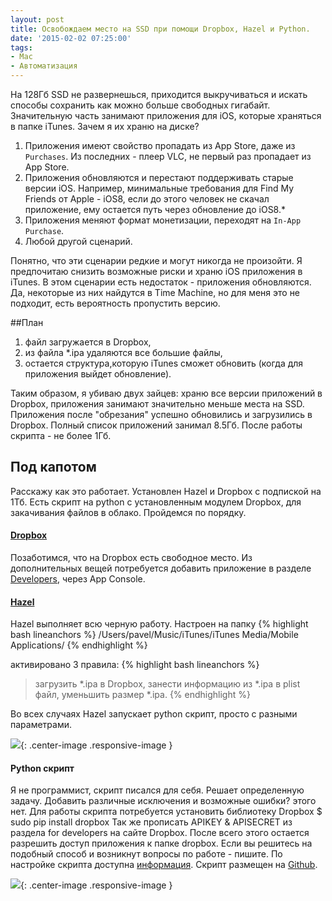 ```yaml
---
layout: post
title: Освобождаем место на SSD при помощи Dropbox, Hazel и Python.
date: '2015-02-02 07:25:00'
tags:
- Mac
- Автоматизация
---
```


На 128Гб SSD не развернешься, приходится выкручиваться и искать способы сохранить как можно больше свободных гигабайт. Значительную часть занимают приложения для iOS, которые храняться в папке iTunes. Зачем я их храню на диске?

1. Приложения имеют свойство пропадать из App Store, даже из `Purchases`. Из последних - плеер VLC, не первый раз пропадает из App Store.
2. Приложения обновляются и перестают поддерживать старые версии iOS. Например, минимальные требования для Find My Friends от Apple - iOS8, если до этого человек не скачал приложение, ему остается путь через обновление до iOS8.*
3. Приложения меняют формат монетизации, переходят на `In-App Purchase`.
4. Любой другой сценарий.

Понятно, что эти сценарии редкие и могут никогда не произойти. Я предпочитаю снизить возможные риски и храню iOS приложения в iTunes. В этом сценарии есть недостаток - приложения обновляются. Да, некоторые из них найдутся в Time Machine, но для меня это не подходит, есть вероятность пропустить версию.

##План

1. файл загружается в Dropbox,
2. из файла *.ipa удаляются все большие файлы,
3. остается структура,которую iTunes сможет
обновить (когда для приложения выйдет обновление).


Таким образом, я убиваю двух зайцев: храню все версии приложений в Dropbox, приложения занимают значительно меньше места на SSD. Приложения после "обрезания" успешно обновились и загрузились в Dropbox. Полный список приложений занимал 8.5Гб. После работы скрипта - не более 1Гб.


## Под капотом
Расскажу как это работает. Установлен Hazel и Dropbox с подпиской на 1Тб. Есть скрипт на python с установленным модулем Dropbox, для закачивания файлов в облако. Пройдемся по порядку.

#### [Dropbox](https://www.dropbox.com)
Позаботимся, что на Dropbox есть свободное место. Из дополнительных вещей потребуется добавить приложение в разделе [Developers](https://www.dropbox.com/developers/apps), через App Console.

#### [Hazel](http://www.noodlesoft.com/hazel.php)
Hazel выполняет всю черную работу. Настроен на папку
{% highlight bash lineanchors %}
/Users/pavel/Music/iTunes/iTunes Media/Mobile Applications/
{% endhighlight %}

активировано 3 правила:
{% highlight bash lineanchors %}
> загрузить *.ipa в Dropbox,
> занести информацию из *.ipa в plist файл,
> уменьшить размер *.ipa.
{% endhighlight %}

Во всех случаях Hazel запускает python скрипт, просто с разными параметрами.

![](http://pavel.miroshnichen.co/images/2015/02/hazel_reduce_itunes_ipa.gif){: .center-image .responsive-image }

#### Python скрипт
Я не программист, скрипт писался для себя. Решает определенную задачу. Добавить различные исключения и возможные ошибки? этого нет. Для работы скрипта потребуется установить библиотеку Dropbox
$ sudo pip install dropbox
Так же прописать APIKEY & APISECRET из раздела for developers на сайте Dropbox. После всего этого остается разрешить доступ приложения к папке dropbox. Если вы решитесь на подобный способ и возникнут вопросы по работе - пишите. По настройке скрипта доступна [информация](http://habrahabr.ru/post/236483/).
Скрипт размещен на [Github](https://github.com/facetheheat/Hazel/tree/master/reduce_itunes_ipa).

![](http://pavel.miroshnichen.co/images/2015/02/freespace-1.png){: .center-image .responsive-image }


